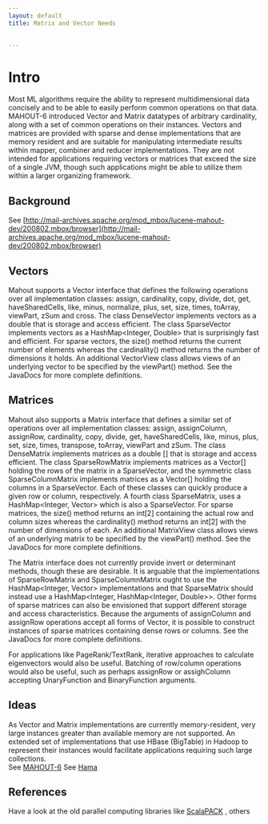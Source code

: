 ```yaml
---
layout: default
title: Matrix and Vector Needs

    
---
```


<a name="MatrixandVectorNeeds-Intro"></a>
# Intro

Most ML algorithms require the ability to represent multidimensional data
concisely and to be able to easily perform common operations on that data.
MAHOUT-6 introduced Vector and Matrix datatypes of arbitrary cardinality,
along with a set of common operations on their instances. Vectors and
matrices are provided with sparse and dense implementations that are memory
resident and are suitable for manipulating intermediate results within
mapper, combiner and reducer implementations. They are not intended for
applications requiring vectors or matrices that exceed the size of a single
JVM, though such applications might be able to utilize them within a larger
organizing framework.

<a name="MatrixandVectorNeeds-Background"></a>
## Background

See [http://mail-archives.apache.org/mod_mbox/lucene-mahout-dev/200802.mbox/browser](http://mail-archives.apache.org/mod_mbox/lucene-mahout-dev/200802.mbox/browser)

<a name="MatrixandVectorNeeds-Vectors"></a>
## Vectors

Mahout supports a Vector interface that defines the following operations over all implementation classes: assign, cardinality, copy, divide, dot, get, haveSharedCells, like, minus, normalize, plus, set, size, times, toArray, viewPart, zSum and cross. The class DenseVector implements vectors as a double[](.html)
 that is storage and access efficient. The class SparseVector implements
vectors as a HashMap<Integer, Double> that is surprisingly fast and
efficient. For sparse vectors, the size() method returns the current number
of elements whereas the cardinality() method returns the number of
dimensions it holds. An additional VectorView class allows views of an
underlying vector to be specified by the viewPart() method. See the
JavaDocs for more complete definitions.

<a name="MatrixandVectorNeeds-Matrices"></a>
## Matrices

Mahout also supports a Matrix interface that defines a similar set of operations over all implementation classes: assign, assignColumn, assignRow, cardinality, copy, divide, get, haveSharedCells, like, minus, plus, set, size, times, transpose, toArray, viewPart and zSum. The class DenseMatrix implements matrices as a double[](.html)
[] that is storage and access efficient. The class SparseRowMatrix
implements matrices as a Vector[] holding the rows of the matrix in a
SparseVector, and the symmetric class SparseColumnMatrix implements
matrices as a Vector[] holding the columns in a SparseVector. Each of these
classes can quickly produce a given row or column, respectively. A fourth
class SparseMatrix, uses a HashMap<Integer, Vector> which is also a
SparseVector. For sparse matrices, the size() method returns an int\[2\]
containing the actual row and column sizes whereas the cardinality() method
returns an int\[2\] with the number of dimensions of each. An additional
MatrixView class allows views of an underlying matrix to be specified by
the viewPart() method. See the JavaDocs for more complete definitions.

The Matrix interface does not currently provide invert or determinant
methods, though these are desirable. It is arguable that the
implementations of SparseRowMatrix and SparseColumnMatrix ought to use the
HashMap<Integer, Vector> implementations and that SparseMatrix should
instead use a HashMap<Integer, HashMap<Integer, Double>>. Other forms of
sparse matrices can also be envisioned that support different storage and
access characteristics. Because the arguments of assignColumn and assignRow
operations accept all forms of Vector, it is possible to construct
instances of sparse matrices containing dense rows or columns. See the
JavaDocs for more complete definitions.

For applications like PageRank/TextRank, iterative approaches to calculate
eigenvectors would also be useful. Batching of row/column operations would
also be useful, such as perhaps assignRow or assighColumn accepting
UnaryFunction and BinaryFunction arguments.


<a name="MatrixandVectorNeeds-Ideas"></a>
## Ideas

As Vector and Matrix implementations are currently memory-resident, very
large instances greater than available memory are not supported. An
extended set of implementations that use HBase (BigTable) in Hadoop to
represent their instances would facilitate applications requiring such
large collections.  
See [MAHOUT-6](https://issues.apache.org/jira/browse/MAHOUT-6)
See [Hama](http://wiki.apache.org/hadoop/Hama)


<a name="MatrixandVectorNeeds-References"></a>
## References

Have a look at the old parallel computing libraries like [ScalaPACK](http://www.netlib.org/scalapack/)
, others
